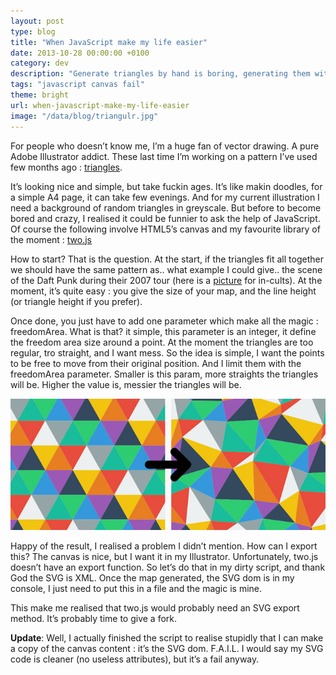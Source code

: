 ```yaml
---
layout: post
type: blog
title: "When JavaScript make my life easier"
date: 2013-10-28 00:00:00 +0100
category: dev
description: "Generate triangles by hand is boring, generating them with JavaScript is funier."
tags: "javascript canvas fail"
theme: bright
url: when-javascript-make-my-life-easier
image: "/data/blog/triangulr.jpg"
---
```

For people who doesn’t know me, I’m a huge fan of vector drawing. A pure Adobe Illustrator addict. These last time I’m working on a pattern I’ve used few months ago : [triangles](http://maxwellito.com/post/triangles).

It’s looking nice and simple, but take fuckin ages. It’s like makin doodles, for a simple A4 page, it can take few evenings. And for my current illustration I need a background of random triangles in greyscale. But before to become bored and crazy, I realised it could be funnier to ask the help of JavaScript. Of course the following involve HTML5’s canvas and my favourite library of the moment : [two.js](https://two.js.org/)

How to start? That is the question.
At the start, if the triangles fit all together we should have the same pattern as.. what example I could give.. the scene of the Daft Punk during their 2007 tour (here is a [picture](https://www.flickr.com/photos/23842442@N02/2278373855) for in-cults). At the moment, it’s quite easy : you give the size of your map, and the line height (or triangle height if you prefer).

Once done, you just have to add one parameter which make all the magic : freedomArea. What is that? it simple, this parameter is an integer, it define the freedom area size around a point. At the moment the triangles are too regular, tro straight, and I want mess. So the idea is simple, I want the points to be free to move from their original position. And I limit them with the freedomArea parameter. Smaller is this param, more straights the triangles will be. Higher the value is, messier the triangles will be.

![](/data/blog/triangulr.jpg)

Happy of the result, I realised a problem I didn’t mention. How can I export this? The canvas is nice, but I want it in my Illustrator. Unfortunately, two.js doesn’t have an export function. So let’s do that in my dirty script, and thank God the SVG is XML. Once the map generated, the SVG dom is in my console, I just need to put this in a file and the magic is mine.

This make me realised that two.js would probably need an SVG export method. It’s probably time to give a fork.

**Update**: Well, I actually finished the script to realise stupidly that I can make a copy of the canvas content : it’s the SVG dom. F.A.I.L.
I would say my SVG code is cleaner (no useless attributes), but it’s a fail anyway.
